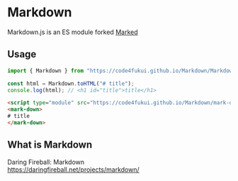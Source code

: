# Markdown

Markdown.js is an ES module forked [Marked](https://marked.js.org/)  

## Usage

```js
import { Markdown } from "https://code4fukui.github.io/Markdown/Markdown.js";

const html = Markdown.toHTML("# title");
console.log(html); // <h1 id="title">title</h1>
```

```html
<script type="module" src="https://code4fukui.github.io/Markdown/mark-down.js"></script>
<mark-down>
# title
</mark-down>
```

## What is Markdown

Daring Fireball: Markdown  
https://daringfireball.net/projects/markdown/  
